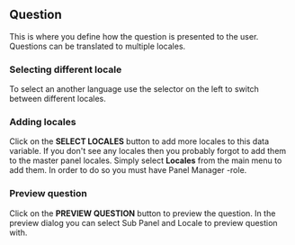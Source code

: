 ## Question

This is where you define how the question is presented to the user. Questions can be translated to multiple locales. 

### Selecting different locale
To select an another language use the selector on the left to switch between different locales.

### Adding locales
Click on the **SELECT LOCALES** button to add more locales to this data variable. If you don't see any locales then you probably forgot to add them to the master panel locales. Simply select **Locales** from the main menu to add them. In order to do so you must have Panel Manager -role.

### Preview question
Click on the **PREVIEW QUESTION** button to preview the question. In the preview dialog you can select Sub Panel and Locale to preview question with.
